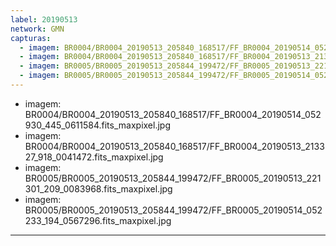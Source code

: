```yaml
---
label: 20190513
network: GMN
capturas:
  - imagem: BR0004/BR0004_20190513_205840_168517/FF_BR0004_20190514_052930_445_0611584.fits_maxpixel.jpg
  - imagem: BR0004/BR0004_20190513_205840_168517/FF_BR0004_20190513_213327_918_0041472.fits_maxpixel.jpg
  - imagem: BR0005/BR0005_20190513_205844_199472/FF_BR0005_20190513_221301_209_0083968.fits_maxpixel.jpg
  - imagem: BR0005/BR0005_20190513_205844_199472/FF_BR0005_20190514_052233_194_0567296.fits_maxpixel.jpg
---
```

  - imagem: BR0004/BR0004_20190513_205840_168517/FF_BR0004_20190514_052930_445_0611584.fits_maxpixel.jpg
  - imagem: BR0004/BR0004_20190513_205840_168517/FF_BR0004_20190513_213327_918_0041472.fits_maxpixel.jpg
  - imagem: BR0005/BR0005_20190513_205844_199472/FF_BR0005_20190513_221301_209_0083968.fits_maxpixel.jpg
  - imagem: BR0005/BR0005_20190513_205844_199472/FF_BR0005_20190514_052233_194_0567296.fits_maxpixel.jpg
---
